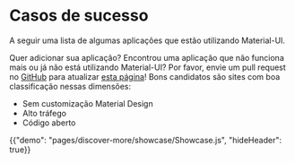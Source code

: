 # Casos de sucesso

<p class="description">A seguir uma lista de algumas aplicações que estão utilizando Material-UI.</p>

Quer adicionar sua aplicação? Encontrou uma aplicação que não funciona mais ou já não está utilizando Material-UI? Por favor, envie um pull request no [GitHub](https://github.com/mui-org/material-ui) para atualizar [esta página](https://github.com/mui-org/material-ui/blob/master/docs/src/pages/discover-more/showcase/appList.js)! Bons candidatos são sites com boa classificação nessas dimensões:

- Sem customização Material Design
- Alto tráfego
- Código aberto

{{"demo": "pages/discover-more/showcase/Showcase.js", "hideHeader": true}}